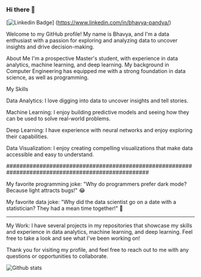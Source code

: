 ### Hi there 👋
[![Linkedin Badge](https://img.shields.io/badge/-View&nbsp;profile&nbsp;on&nbsp;LinkedIn-blue?style=flat-square&logo=Linkedin&logoColor=white&link=https://www.linkedin.com/in/guerraricardo/)]
(https://www.linkedin.com/in/bhavya-pandya/)


Welcome to my GitHub profile! My name is Bhavya, and I'm a data enthusiast with a passion for exploring and analyzing data to uncover insights and drive decision-making.

About Me
I'm a  prospective Master's student, with experience in data analytics, machine learning, and deep learning. My background in Computer Engineering has equipped me with a strong foundation in data science, as well as programming.

My Skills

Data Analytics: I love digging into data to uncover insights and tell stories.

Machine Learning: I enjoy building predictive models and seeing how they can be used to solve real-world problems.

Deep Learning: I have experience with neural networks and enjoy exploring their capabilities.

Data Visualization: I enjoy creating compelling visualizations that make data accessible and easy to understand.


###################################################################################################


My favorite programming joke: "Why do programmers prefer dark mode? Because light attracts bugs!" 😂


My favorite data joke: "Why did the data scientist go on a date with a statistician? They had a mean time together!" 🤣
____________________________________________________________________________________________________


My Work:
I have several projects in my repositories that showcase my skills and experience in data analytics, machine learning, and deep learning. Feel free to take a look and see what I've been working on!

Thank you for visiting my profile, and feel free to reach out to me with any questions or opportunities to collaborate.

![Github stats](https://github-readme-stats.vercel.app/api?username=bhavyapandya)
<!--
**bhavyapandya/bhavyapandya** is a ✨ _special_ ✨ repository because its `README.md` (this file) appears on your GitHub profile.

Here are some ideas to get you started:

- 🔭 I’m currently working on ...
- 🌱 I’m currently learning ...
- 👯 I’m looking to collaborate on ...
- 🤔 I’m looking for help with ...
- 💬 Ask me about ...
- 📫 How to reach me: ...
- 😄 Pronouns: ...
- ⚡ Fun fact: ...
-->
